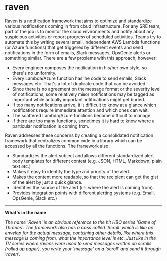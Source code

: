 # raven
Raven is a notification framework that aims to optimize and standardize various notifications coming in from cloud infrastructure. For any SRE team, part of the job is to monitor the cloud environments and notify about any suspicious activities or report progress of scheduled activities. Teams try to automate this by writing several small, independent AWS Lambda functions (or Azure functions) that get triggered by different events and send notifications in the form of emails, Slack messages, OpsGenie alerts or something similar. There are a few problems with this approach, however:
- Every engineer composes the notification in his/her own style, so there's no uniformity.
- Every Lambda/Azure function has the code to send emails, Slack messages etc. That's a lot of duplicate code that can be avoided.
- Since there is no agreement on the message format or the severity level of notifications, some relatively minor notifications may be tagged as important while actually important notifications might get buried.
- If too many notifications arrive, it is difficult to know at a glance which notifications require immediate attention and which ones can wait.
- The scattered Lambda/Azure functions become difficult to manage.
- If there are too many functions, sometimes it is hard to know where a particular notification is coming from.

Raven addresses these concerns by creating a consolidated notification framework that centralizes common code in a library which can be accessed by all
the functions. The framework also:
- Standardizes the alert subject and allows different standardized alert body templates for different content (e.g. JSON, HTML, Markdown, plain text
*etc.*)
- Makes it easy to identify the type and priority of the alert.
- Makes the content more readable, so that the recipient can get the gist of the alert by just a quick glance.
- Identifies the source of the alert (i.e. where the alert is coming from).
- Provides integration points with different alerting systems (e.g. Email, OpsGenie, Slack *etc.*)

---

**What's in the name**

*The name 'Raven' is an obvious reference to the hit HBO series 'Game of Thrones'. The framework also has a class called 'Scroll' which is like an envelop for the actual message, containing other details, like where this message is coming from, what the importance level is etc. Just like in the TV series where ravens were used to send messages written on scrolls (rolled up paper), you write your 'message' on a 'scroll' and send it through 'raven'.*
